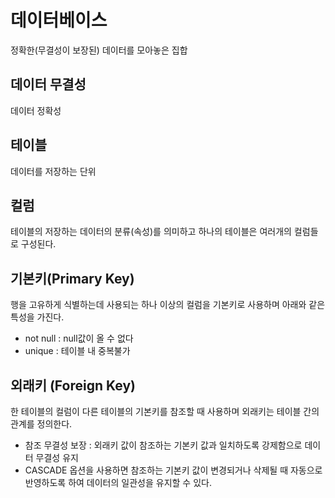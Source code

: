 # 데이터베이스
정확한(무결성이 보장된) 데이터를 모아놓은 집합
## 데이터 무결성
데이터 정확성
## 테이블
데이터를 저장하는 단위
## 컬럼
테이블의 저장하는 데이터의 분류(속성)를 의미하고 
하나의 테이블은 여러개의 컬럼들로 구성된다.
## 기본키(Primary Key)
행을 고유하게 식별하는데 사용되는 하나 이상의 컬럼을 기본키로 사용하며 아래와 같은 특성을 가진다.
- not null : null값이 올 수 없다
- unique : 테이블 내 중복불가
## 외래키 (Foreign Key)
한 테이블의 컬럼이 다른 테이블의 기본키를 참조할 때 사용하며 외래키는 테이블 간의 관계를 정의한다.
- 참조 무결성 보장 : 외래키 값이 참조하는 기본키 값과 일치하도록 강제함으로 데이터 무결성 유지 
- CASCADE 옵션을 사용하면 참조하는 기본키 값이 변경되거나 삭제될 때 자동으로 반영하도록 하여 데이터의 일관성을 유지할 수 있다. 
